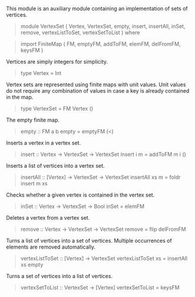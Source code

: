 This module is an auxiliary module containing an implementation of sets of vertices.
   
> module VertexSet 
>  ( Vertex, VertexSet, empty, insert, insertAll, inSet, remove, vertexListToSet, vertexSetToList ) 
>  where

> import FiniteMap ( FM, emptyFM, addToFM, elemFM, delFromFM, keysFM )

Vertices are simply integers for simplicity.

> type Vertex = Int

Vertex sets are represented using finite maps with unit values. Unit values do not require any
combination of values in case a key is already contained in the map.

> type VertexSet = FM Vertex ()

The empty finite map.

> empty :: FM a b
> empty = emptyFM (<)

Inserts a vertex in a vertex set.

> insert :: Vertex -> VertexSet -> VertexSet
> insert i m = addToFM m i ()

Inserts a list of vertices into a vertex set.

> insertAll :: [Vertex] -> VertexSet -> VertexSet
> insertAll xs m = foldr insert m xs

Checks whether a given vertex is contained in the vertex set.

> inSet :: Vertex -> VertexSet -> Bool
> inSet = elemFM

Deletes a vertex from a vertex set.

> remove :: Vertex -> VertexSet -> VertexSet
> remove = flip delFromFM

Turns a list of vertices into a set of vertices. Multiple occurrences of elements are removed
automatically.

> vertexListToSet :: [Vertex] -> VertexSet
> vertexListToSet xs = insertAll xs empty

Turns a set of vertices into a list of vertices.

> vertexSetToList :: VertexSet -> [Vertex]
> vertexSetToList = keysFM